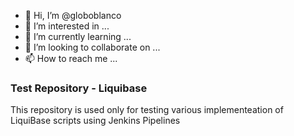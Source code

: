 - 👋 Hi, I’m @globoblanco
- 👀 I’m interested in ...
- 🌱 I’m currently learning ...
- 💞️ I’m looking to collaborate on ...
- 📫 How to reach me ...

<!---
globoblanco/globoblanco is a ✨ special ✨ repository because its `README.md` (this file) appears on your GitHub profile.
You can click the Preview link to take a look at your changes.
--->
### Test Repository - Liquibase
This repository is used only for testing various implementeation of LiquiBase scripts using Jenkins Pipelines
